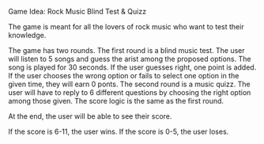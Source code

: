 Game Idea: Rock Music Blind Test & Quizz

The game is meant for all the lovers of rock music who want to test their knowledge.

The game has two rounds. 
The first round is a blind music test. The user will listen to 5 songs and guess the arist among the proposed options. The song is played for 30 seconds. If the user guesses right, one point is added. If the user chooses the wrong option or fails to select one option in the given time, they will earn 0 ponts.
The second round is a music quizz. The user will have to reply to 6 different questions by choosing the right option among those given. The score logic is the same as the first round.

At the end, the user will be able to see their score. 

If the score is 6-11, the user wins.
If the score is 0-5, the user loses.
 